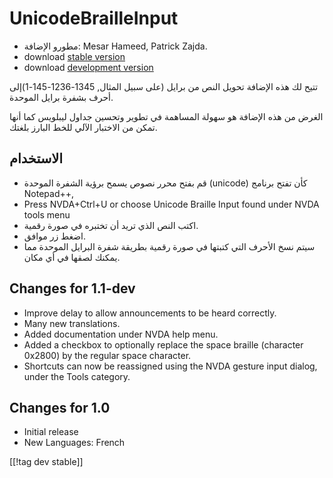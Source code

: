 # UnicodeBrailleInput #

* مطورو الإضافة: Mesar Hameed, Patrick Zajda.
* download [stable version][1]
* download [development version][2]

تتيح لك هذه الإضافة تحويل النص من برايل (على سبيل المثال,
1345-1236-145-1)إلى أحرف بشفرة برايل الموحدة.

الغرض من هذه الإضافة هو سهولة المساهمة في تطوير وتحسين جداول ليبلويس كما
أنها تمكن من الاختبار الآلي للخط البارز بلغتك.

## الاستخدام ##

* قم بفتح محرر نصوص يسمح برؤية الشفرة الموحدة (unicode) كأن تفتح برنامج
  Notepad++, 
* Press NVDA+Ctrl+U or choose Unicode Braille Input found under NVDA tools
  menu
* اكتب النص الذي تريد أن تختبره في صورة رقمية.
* اضغط زر موافق.
* سيتم نسخ الأحرف التي كتبتها في صورة رقمية بطريقة شفرة البرايل الموحدة مما
  يمكنك لصقها في أي مكان.

## Changes for 1.1-dev ##

* Improve delay to allow announcements to be heard correctly.
* Many new translations.
* Added documentation under NVDA help menu.
* Added a checkbox to optionally replace the space braille (character
  0x2800) by the regular space character.
* Shortcuts can now be reassigned using the NVDA gesture input dialog, under
  the Tools category.

## Changes for 1.0 ##

* Initial release
* New Languages: French

[[!tag dev stable]]

[1]: http://addons.nvda-project.org/files/get.php?file=ubi

[2]: http://addons.nvda-project.org/files/get.php?file=ubi-dev

